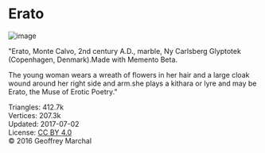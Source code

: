 # Erato

![image](https://casual-effects.com/g3d/data10/research/model/erato/icon.png)

"Erato, Monte Calvo, 2nd century A.D., marble, Ny Carlsberg Glyptotek (Copenhagen, Denmark).Made with Memento Beta.

The young woman wears a wreath of flowers in her hair and a large cloak wound around her right side and arm.she plays a 
kithara or lyre and may be Erato, the Muse of Erotic Poetry."    

Triangles: 412.7k\
Vertices: 207.3k\
Updated: 2017-07-02\
License: [CC BY 4.0](https://creativecommons.org/licenses/by/4.0/)\
© 2016 Geoffrey Marchal